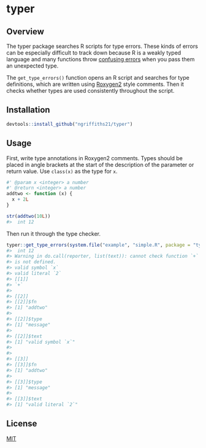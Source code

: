 
# typer

## Overview

The typer package searches R scripts for type errors. These kinds of
errors can be especially difficult to track down because R is a weakly
typed language and many functions throw [confusing
errors](https://stackoverflow.com/questions/11308367/error-in-my-code-object-of-type-closure-is-not-subsettable)
when you pass them an unexpected type.

The `get_type_errors()` function opens an R script and searches for type
definitions, which are written using
[Roxygen2](http://r-pkgs.had.co.nz/man.html#roxygen-comments) style
comments. Then it checks whether types are used consistently throughout
the script.

## Installation

``` r
devtools::install_github("ngriffiths21/typer")
```

## Usage

First, write type annotations in Roxygen2 comments. Types should be
placed in angle brackets at the start of the description of the
parameter or return value. Use `class(x)` as the type for `x`.

``` r
#' @param x <integer> a number
#' @return <integer> a number
addtwo <- function (x) {
  x + 2L
}

str(addtwo(10L))
#>  int 12
```

Then run it through the type checker.

``` r
typer::get_type_errors(system.file("example", "simple.R", package = "typer"))
#>  int 12
#> Warning in do.call(reporter, list(text)): cannot check function `+` because it
#> is not defined.
#> valid symbol `x`
#> valid literal `2`
#> [[1]]
#> `+`
#> 
#> [[2]]
#> [[2]]$fn
#> [1] "addtwo"
#> 
#> [[2]]$type
#> [1] "message"
#> 
#> [[2]]$text
#> [1] "valid symbol `x`"
#> 
#> 
#> [[3]]
#> [[3]]$fn
#> [1] "addtwo"
#> 
#> [[3]]$type
#> [1] "message"
#> 
#> [[3]]$text
#> [1] "valid literal `2`"
```

## License

[MIT](https://choosealicense.com/licenses/mit/)
